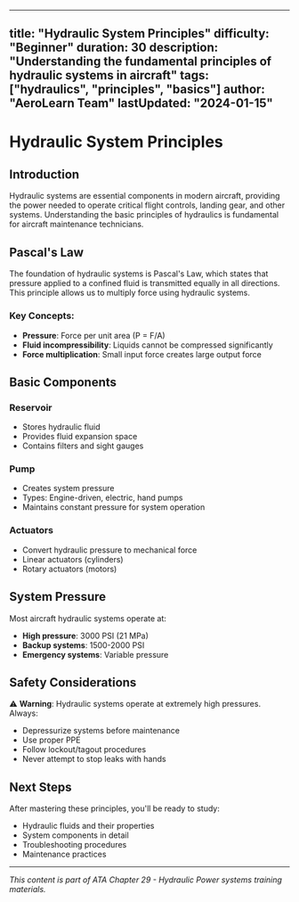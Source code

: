 
---
title: "Hydraulic System Principles"
difficulty: "Beginner"
duration: 30
description: "Understanding the fundamental principles of hydraulic systems in aircraft"
tags: ["hydraulics", "principles", "basics"]
author: "AeroLearn Team"
lastUpdated: "2024-01-15"
---

# Hydraulic System Principles

## Introduction

Hydraulic systems are essential components in modern aircraft, providing the power needed to operate critical flight controls, landing gear, and other systems. Understanding the basic principles of hydraulics is fundamental for aircraft maintenance technicians.

## Pascal's Law

The foundation of hydraulic systems is Pascal's Law, which states that pressure applied to a confined fluid is transmitted equally in all directions. This principle allows us to multiply force using hydraulic systems.

### Key Concepts:
- **Pressure**: Force per unit area (P = F/A)
- **Fluid incompressibility**: Liquids cannot be compressed significantly
- **Force multiplication**: Small input force creates large output force

## Basic Components

### Reservoir
- Stores hydraulic fluid
- Provides fluid expansion space
- Contains filters and sight gauges

### Pump
- Creates system pressure
- Types: Engine-driven, electric, hand pumps
- Maintains constant pressure for system operation

### Actuators
- Convert hydraulic pressure to mechanical force
- Linear actuators (cylinders)
- Rotary actuators (motors)

## System Pressure

Most aircraft hydraulic systems operate at:
- **High pressure**: 3000 PSI (21 MPa)
- **Backup systems**: 1500-2000 PSI
- **Emergency systems**: Variable pressure

## Safety Considerations

⚠️ **Warning**: Hydraulic systems operate at extremely high pressures. Always:
- Depressurize systems before maintenance
- Use proper PPE
- Follow lockout/tagout procedures
- Never attempt to stop leaks with hands

## Next Steps

After mastering these principles, you'll be ready to study:
- Hydraulic fluids and their properties
- System components in detail
- Troubleshooting procedures
- Maintenance practices

---

*This content is part of ATA Chapter 29 - Hydraulic Power systems training materials.*
